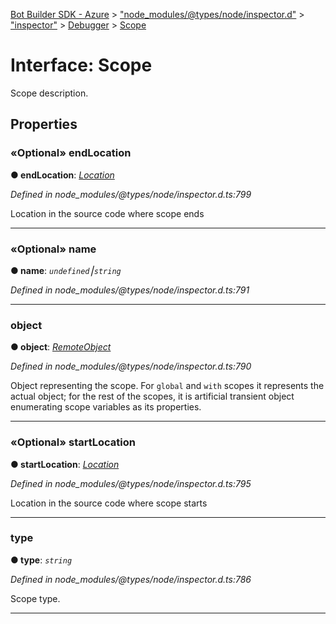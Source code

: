 [Bot Builder SDK - Azure](../README.md) > ["node_modules/@types/node/inspector.d"](../modules/_node_modules__types_node_inspector_d_.md) > ["inspector"](../modules/_node_modules__types_node_inspector_d_._inspector_.md) > [Debugger](../modules/_node_modules__types_node_inspector_d_._inspector_.debugger.md) > [Scope](../interfaces/_node_modules__types_node_inspector_d_._inspector_.debugger.scope.md)



# Interface: Scope


Scope description.


## Properties
<a id="endlocation"></a>

### «Optional» endLocation

**●  endLocation**:  *[Location](_node_modules__types_node_inspector_d_._inspector_.debugger.location.md)* 

*Defined in node_modules/@types/node/inspector.d.ts:799*



Location in the source code where scope ends




___

<a id="name"></a>

### «Optional» name

**●  name**:  *`undefined`⎮`string`* 

*Defined in node_modules/@types/node/inspector.d.ts:791*





___

<a id="object"></a>

###  object

**●  object**:  *[RemoteObject](_node_modules__types_node_inspector_d_._inspector_.runtime.remoteobject.md)* 

*Defined in node_modules/@types/node/inspector.d.ts:790*



Object representing the scope. For `global` and `with` scopes it represents the actual object; for the rest of the scopes, it is artificial transient object enumerating scope variables as its properties.




___

<a id="startlocation"></a>

### «Optional» startLocation

**●  startLocation**:  *[Location](_node_modules__types_node_inspector_d_._inspector_.debugger.location.md)* 

*Defined in node_modules/@types/node/inspector.d.ts:795*



Location in the source code where scope starts




___

<a id="type"></a>

###  type

**●  type**:  *`string`* 

*Defined in node_modules/@types/node/inspector.d.ts:786*



Scope type.




___


